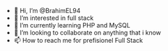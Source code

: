 - 👋 Hi, I’m @BrahimEL94
- 👀 I’m interested in full stack
- 🌱 I’m currently learning PHP and MySQL
- 💞️ I’m looking to collaborate on anything that i know
- 📫 How to reach me for prefisionel Full Stack

<!---
BrahimEL94/BrahimEL94 is a ✨ special ✨ repository because its `README.md` (this file) appears on your GitHub profile.
You can click the Preview link to take a look at your changes.
--->
